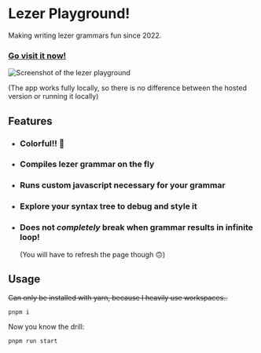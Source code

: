 # Lezer Playground!

Making writing lezer grammars fun since 2022.

### [Go visit it now!](https://lezer-playground.vercel.app/)

![Screenshot of the lezer playground](./screenshot.png)

(The app works fully locally, so there is no difference between the hosted version or running it locally)

## Features

- ### Colorful!! 🌈
- ### Compiles lezer grammar on the fly
- ### Runs custom javascript necessary for your grammar
- ### Explore your syntax tree to debug and style it
- ### Does not _completely_ break when grammar results in infinite loop!
  (You will have to refresh the page though 🙃)

## Usage

~~Can only be installed with yarn, because I heavily use workspaces..~~

```
pnpm i
```

Now you know the drill:

```
pnpm run start
```
